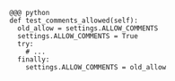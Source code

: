 <!SLIDE antipattern>

    @@@ python
    def test_comments_allowed(self):
      old_allow = settings.ALLOW_COMMENTS
      settings.ALLOW_COMMENTS = True
      try:
        # ...
      finally:
        settings.ALLOW_COMMENTS = old_allow
